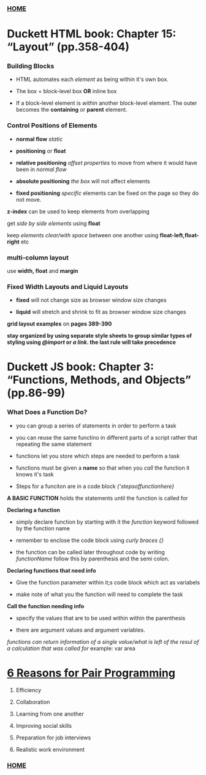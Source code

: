 ### [HOME](README.md)

# Duckett HTML book: Chapter 15: “Layout” (pp.358-404)

### Building Blocks

- HTML automates each *element* as being within it's own box.

- The box = block-level box **OR** inline box

- If a block-level element is *within* another block-level element. The outer becomes the **containing** or **parent** element.

### Control Positions of Elements

- **normal flow** *static*

- **positioning** or **float**

- **relative positioning** *offset properties* to move from where it would have been in *normal flow*

- **absolute positioning** *the box* will not affect elements

- **fixed positioning** *specific* elements can be fixed on the page so they do not move.

**z-index** can be used to keep elements from overlapping

get *side by side elements* using **float**

keep *elements clear/with space* between one another using **float-left,float-right** etc

### multi-column layout

use **width, float** and **margin**

### Fixed Width Layouts and Liquid Layouts

- **fixed** will not change size as browser window size changes

- **liquid** will stretch and shrink to fit as browser window size changes

**grid layout examples** on **pages 389-390**

**stay organized by using separate style sheets to group similar types of styling using *@import* or *a link*. the last rule will take precedence**

# Duckett JS book: Chapter 3: “Functions, Methods, and Objects” (pp.86-99)

### What Does a Function Do?

- you can group a series of statements in order to perform a task

- you can reuse the same functino in different parts of a script rather that repeating the same statement

- functions let you store which steps are needed to perform a task

- functions must be given a **name** so that when you *call* the function it knows it's task

- Steps for a funciton are in a code block *{'stepsoffunctionhere}*

**A BASIC FUNCTION** holds the statements until the function is called for

**Declaring a function** 

- simply declare function by starting with it the *function* keyword followed by the function name

- remember to enclose the code block using *curly braces {}*

- the function can be called later throughout code by writing *functionName* follow this by parenthesis and the semi colon.

**Declaring functions that need info**

- Give the function parameter within it;s code block which act as variabels

- make note of what you the function will need to complete the task

**Call the function needing info**

- specify the values that are to be used within within the parenthesis

- there are argument values and argument variables. 

*functions can return information of a single value/what is left of the resul of a calculation that was called for*
example: var area

# [6 Reasons for Pair Programming](https://www.codefellows.org/blog/6-reasons-for-pair-programming/)

1. Efficiency

2. Collaboration

3. Learning from one another

4. Improving social skills

5. Preparation for job interviews

6. Realistic work environment

### [HOME](README.md)